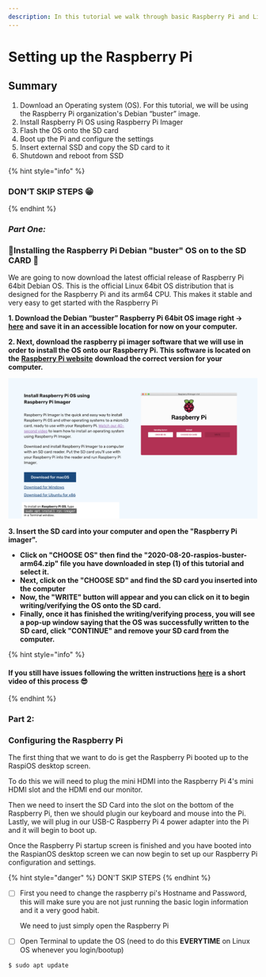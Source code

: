 ```yaml
---
description: In this tutorial we walk through basic Raspberry Pi and Linux Set Up
---
```


# Setting up the Raspberry Pi

## Summary <a id="h.vrhvb96nxxe9"></a>

1. Download an Operating system \(OS\). For this tutorial, we will be using the Raspberry Pi organization's Debian “buster” image.
2. Install Raspberry Pi OS using Raspberry Pi Imager 
3. Flash the OS onto the SD card
4. Boot up the Pi and configure the settings 
5. Insert external SSD and copy the SD card to it
6. Shutdown and reboot from SSD



{% hint style="info" %}
### DON’T SKIP STEPS 😁
{% endhint %}

### _**Part One:**_

###  🍓Installing the Raspberry Pi Debian "buster" OS on to the SD CARD 🥧 <a id="h.lpv6ciisjqp3"></a>

We are going to now download the latest official release of Raspberry Pi 64bit Debian OS. This is the official Linux 64bit OS distribution that is designed for the Raspberry Pi and its arm64 CPU. This makes it stable and very easy to get started with the Raspberry Pi 

**1. Download the Debian “buster” Raspberry Pi 64bit OS image right -&gt;** [**here**](https://downloads.raspberrypi.org/raspios_arm64/images/raspios_arm64-2020-08-24/2020-08-20-raspios-buster-arm64.zip) **and save it in an accessible location for now on your computer.**  


**2. Next, download the raspberry pi imager software that we will use in order to install the OS onto our  Raspberry Pi. This software is located on the** [**Raspberry Pi website**](https://www.raspberrypi.org/software/) **download the correct version for your computer.** 

![](../../.gitbook/assets/screen-shot-2021-03-12-at-5.36.30-pm.png)

 **3. Insert the SD card into your computer and open the "Raspberry Pi imager".**

*  **Click on "CHOOSE OS"  then find the "2020-08-20-raspios-buster-arm64.zip" file you have downloaded in step \(1\) of this tutorial and select it.** 
* **Next, click on the "CHOOSE SD" and find the SD card you inserted into the computer** 
* **Now, the "WRITE" button will appear and you can click on it to begin writing/verifying the OS onto the SD card.**  
* **Finally, once it has finished the writing/verifying process, you will see a pop-up window saying that the OS was successfully written to the SD card, click "CONTINUE" and remove your SD card from the computer.** 

{% hint style="info" %}
#### **If you still have issues following the written instructions** [**here**](https://www.youtube.com/watch?v=J024soVgEeM) **is a short video of this process 😎**
{% endhint %}

### Part 2:

### Configuring the Raspberry Pi

  
The first thing that we want to do is get the Raspberry Pi booted up to the RaspiOS desktop screen.

 To do this we will need to plug the mini HDMI into the Raspberry Pi 4's mini HDMI slot and the HDMI end our monitor.  
  
 Then we need to insert the SD Card into the slot on the bottom of the Raspberry Pi, then we should plugin our keyboard and mouse into the Pi. Lastly, we will plug in our USB-C Raspberry Pi 4 power adapter into the Pi and it will begin to boot up.   
  
Once the Raspberry Pi startup screen is finished and you have booted into the RaspianOS desktop screen we can now begin to set up our Raspberry Pi configuration and settings.

{% hint style="danger" %}
DON'T SKIP STEPS 
{% endhint %}

* [ ] First you need to change the raspberry pi's Hostname and Password, this will make sure you are not just running the basic login information and it a very good habit.

  We need to just simply open the Raspberry Pi











* [ ] Open Terminal to update the OS \(need to do this **EVERYTIME** on Linux OS whenever you login/bootup\)

```text
$ sudo apt update
```

